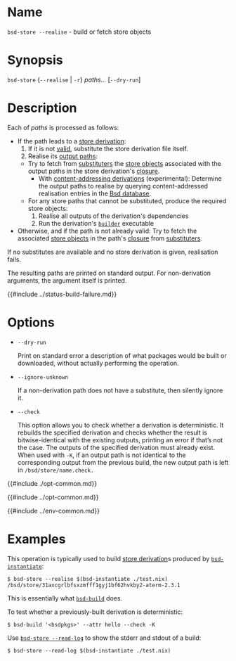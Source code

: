 # Name

`bsd-store --realise` - build or fetch store objects

# Synopsis

`bsd-store` {`--realise` | `-r`} *paths…* [`--dry-run`]

# Description


Each of *paths* is processed as follows:

- If the path leads to a [store derivation]:
  1. If it is not [valid], substitute the store derivation file itself.
  2. Realise its [output paths]:
    - Try to fetch from [substituters] the [store objects] associated with the output paths in the store derivation's [closure].
      - With [content-addressing derivations] (experimental):
        Determine the output paths to realise by querying content-addressed realisation entries in the [Bsd database].
    - For any store paths that cannot be substituted, produce the required store objects:
      1. Realise all outputs of the derivation's dependencies
      2. Run the derivation's [`builder`](@docroot@/language/derivations.md#attr-builder) executable
         <!-- TODO: Link to build process page #8888 -->
- Otherwise, and if the path is not already valid: Try to fetch the associated [store objects] in the path's [closure] from [substituters].

If no substitutes are available and no store derivation is given, realisation fails.

[store paths]: @docroot@/store/store-path.md
[valid]: @docroot@/glossary.md#gloss-validity
[store derivation]: @docroot@/glossary.md#gloss-store-derivation
[output paths]: @docroot@/glossary.md#gloss-output-path
[store objects]: @docroot@/store/store-object.md
[closure]: @docroot@/glossary.md#gloss-closure
[substituters]: @docroot@/command-ref/conf-file.md#conf-substituters
[content-addressing derivations]: @docroot@/development/experimental-features.md#xp-feature-ca-derivations
[Bsd database]: @docroot@/glossary.md#gloss-bsd-database

The resulting paths are printed on standard output.
For non-derivation arguments, the argument itself is printed.

{{#include ../status-build-failure.md}}

# Options

- `--dry-run`

  Print on standard error a description of what packages would be
  built or downloaded, without actually performing the operation.

- `--ignore-unknown`

  If a non-derivation path does not have a substitute, then silently
  ignore it.

- `--check`

  This option allows you to check whether a derivation is
  deterministic. It rebuilds the specified derivation and checks
  whether the result is bitwise-identical with the existing outputs,
  printing an error if that’s not the case. The outputs of the
  specified derivation must already exist. When used with `-K`, if an
  output path is not identical to the corresponding output from the
  previous build, the new output path is left in
  `/bsd/store/name.check.`

{{#include ./opt-common.md}}

{{#include ../opt-common.md}}

{{#include ../env-common.md}}

# Examples

This operation is typically used to build [store derivation]s produced by
[`bsd-instantiate`](@docroot@/command-ref/bsd-instantiate.md):

```console
$ bsd-store --realise $(bsd-instantiate ./test.nix)
/bsd/store/31axcgrlbfsxzmfff1gyj1bf62hvkby2-aterm-2.3.1
```

This is essentially what [`bsd-build`](@docroot@/command-ref/bsd-build.md) does.

To test whether a previously-built derivation is deterministic:

```console
$ bsd-build '<bsdpkgs>' --attr hello --check -K
```

Use [`bsd-store --read-log`](./read-log.md) to show the stderr and stdout of a build:

```console
$ bsd-store --read-log $(bsd-instantiate ./test.nix)
```
